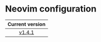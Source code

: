 # Neovim configuration

|                            Current version                            |
| :-------------------------------------------------------------------: |
| [v1.4.1](https://github.com/vladdoster/neovim-configuration/releases) |
